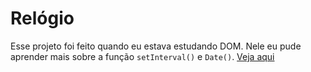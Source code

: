 # Relógio
Esse projeto foi feito quando eu estava estudando DOM. Nele eu pude aprender mais sobre a função `setInterval()` e `Date()`.
[Veja aqui](https://lucasleitepereira.github.io/Relogio-Digital/)
